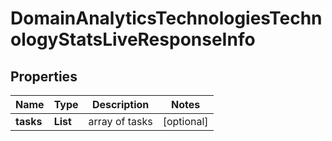 # DomainAnalyticsTechnologiesTechnologyStatsLiveResponseInfo


## Properties

| Name | Type | Description | Notes |
|------------ | ------------- | ------------- | -------------|
**tasks** | **List<DomainAnalyticsTechnologiesTechnologyStatsLiveTaskInfo>** | array of tasks |[optional]|